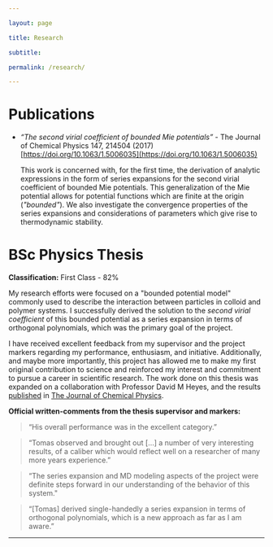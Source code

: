 ```yaml
---

layout: page

title: Research

subtitle:

permalink: /research/

---
```





# Publications

- _“The second virial coefficient of bounded Mie potentials”_ -
    The Journal of Chemical Physics 147, 214504 (2017)
    [https://doi.org/10.1063/1.5006035](https://doi.org/10.1063/1.5006035)

    This work is concerned with, for the first time, the derivation of
    analytic expressions in the form of series expansions for the second
    virial coefficient of bounded Mie potentials. This generalization of
    the Mie potential allows for potential functions which are finite
    at the origin (_"bounded"_). We also investigate the convergence
    properties of the series expansions and considerations of
    parameters which give rise to thermodynamic stability.




# BSc Physics Thesis

**Classification:** First Class - 82%

My research efforts were focused on a "bounded potential model" commonly
used to describe the interaction between particles in colloid and
polymer systems. I successfully derived the solution to the
_second virial coefficient_ of this bounded potential as a series
expansion in terms of orthogonal polynomials, which was the primary goal
of the project.

I have received excellent feedback from my supervisor and the project
markers regarding my performance, enthusiasm, and initiative.
Additionally, and maybe more importantly, this project has allowed me
to make my first original contribution to science and reinforced my
interest and commitment to pursue a career in scientific research.
The work done on this thesis was expanded on a collaboration with
Professor David M Heyes, and the results
[published](https://doi.org/10.1063/1.5006035) in
[The Journal of Chemical Physics](https://aip.scitation.org/journal/jcp).


**Official written-comments from the thesis supervisor and markers:**

> “His overall performance was in the excellent category.”

> “Tomas observed and brought out […] a number of very interesting
results, of a caliber which would reflect well on a researcher of many
more years experience.”

> “The series expansion and MD modeling aspects of the project were
definite steps forward in our understanding of the behavior
of this system."

> “[Tomas] derived single-handedly a series expansion in terms of
orthogonal polynomials, which is a new approach as far as I am aware.”


---
